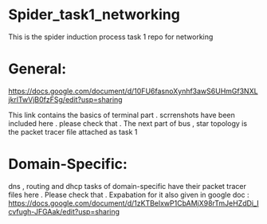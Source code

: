 # Spider_task1_networking
This is the spider induction process task 1 repo for networking




General:
===============


https://docs.google.com/document/d/10FU6fasnoXynhf3awS6UHmGf3NXLjkrlTwVjB0fzFSg/edit?usp=sharing

This link contains the basics of terminal part . scrrenshots have been included here . please check that .
The next part of bus , star topology is the packet tracer file attached as task 1



Domain-Specific:
======================

dns , routing and dhcp tasks of domain-specific have their packet tracer files here . Please check that . 
Expabation for it also given in google doc : https://docs.google.com/document/d/1zKTBelxwP1CbAMjX98rTmJeHZdDi_Icvfugh-JFGAak/edit?usp=sharing
